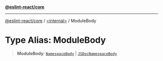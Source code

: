 [**@eslint-react/core**](../../README.md)

***

[@eslint-react/core](../../README.md) / [\<internal\>](../README.md) / ModuleBody

# Type Alias: ModuleBody

> **ModuleBody**: [`NamespaceBody`](NamespaceBody.md) \| [`JSDocNamespaceBody`](JSDocNamespaceBody.md)
